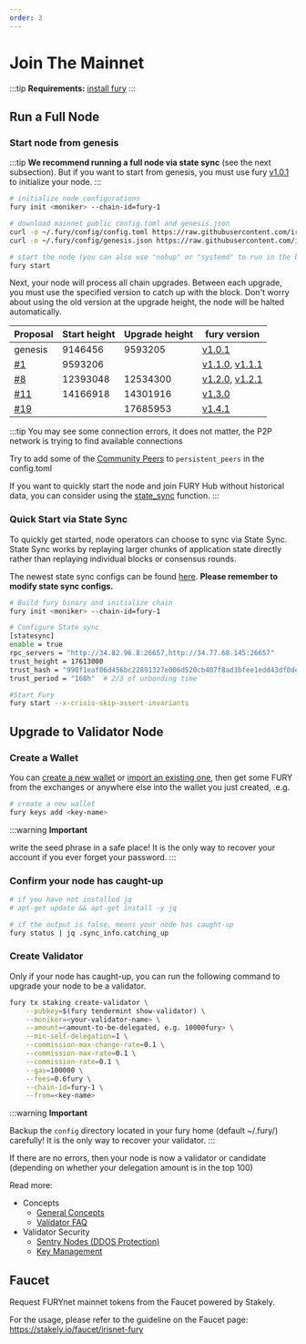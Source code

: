 ```yaml
---
order: 3
---
```


# Join The Mainnet

:::tip
**Requirements:** [install fury](install.md)
:::

## Run a Full Node

### Start node from genesis

:::tip
**We recommend running a full node via state sync** (see the next subsection). But if you want to start from genesis, you must use fury [v1.0.1](https://github.com/fury-zone/fury/releases/tag/v1.0.1) to initialize your node.
:::

```bash
# initialize node configurations
fury init <moniker> --chain-id=fury-1

# download mainnet public config.toml and genesis.json
curl -o ~/.fury/config/config.toml https://raw.githubusercontent.com/irisnet/mainnet/master/config/config.toml
curl -o ~/.fury/config/genesis.json https://raw.githubusercontent.com/irisnet/mainnet/master/config/genesis.json

# start the node (you can also use "nohup" or "systemd" to run in the background)
fury start
```

Next, your node will process all chain upgrades. Between each upgrade, you must use the specified version to catch up with the block. Don't worry about using the old version at the upgrade height, the node will be halted automatically.

| Proposal | Start height | Upgrade height | fury version |
| -------- | ------------ | -------------- | ----- |
| genesis  |  9146456     |  9593205  | [v1.0.1](https://github.com/fury-zone/fury/releases/tag/v1.0.1) |
| [#1](https://fury.iobscan.io/#/ProposalsDetail/1)  |  9593206     |    | [v1.1.0](https://github.com/fury-zone/fury/releases/tag/v1.1.0), [v1.1.1](https://github.com/fury-zone/fury/releases/tag/v1.1.1)|
| [#8](https://fury.iobscan.io/#/ProposalsDetail/8)  |  12393048     | 12534300 | [v1.2.0](https://github.com/fury-zone/fury/releases/tag/v1.2.0), [v1.2.1](https://github.com/fury-zone/fury/releases/tag/v1.2.1) |
| [#11](https://fury.iobscan.io/#/ProposalsDetail/11)  |  14166918     |  14301916  | [v1.3.0](https://github.com/fury-zone/fury/releases/tag/v1.3.0) |
| [#19](https://fury.iobscan.io/#/gov/proposals/19)  |       |  17685953  | [v1.4.1](https://github.com/fury-zone/fury/releases/tag/v1.4.1) |

:::tip
You may see some connection errors, it does not matter, the P2P network is trying to find available connections

Try to add some of the [Community Peers](https://github.com/irisnet/mainnet/blob/master/config/community-peers.md) to `persistent_peers` in the config.toml

If you want to quickly start the node and join FURY Hub without historical data, you can consider using the [state_sync](./state-sync.md) function.
:::

### Quick Start via State Sync

To quickly get started, node operators can choose to sync via State Sync. State Sync works by replaying larger chunks of application state directly rather than replaying individual blocks or consensus rounds.

The newest state sync configs can be found [here](https://ping.pub/fury/statesync). **Please remember to modify state sync configs.**

```bash
# Build fury binary and initialize chain
fury init <moniker> --chain-id=fury-1

# Configure State sync
[statesync]
enable = true
rpc_servers = "http://34.82.96.8:26657,http://34.77.68.145:26657"
trust_height = 17613000
trust_hash = "990f1eaf06d456bc22891327e006d520cb407f8ad3bfee1edd43df0de1e1da1c"
trust_period = "168h"  # 2/3 of unbonding time

#Start Fury
fury start --x-crisis-skip-assert-invariants
```

## Upgrade to Validator Node

### Create a Wallet

You can [create a new wallet](../cli-client/keys.md#create-a-new-key) or [import an existing one](../cli-client/keys.md#recover-an-existing-key-from-seed-phrase), then get some FURY from the exchanges or anywhere else into the wallet you just created, .e.g.

```bash
# create a new wallet
fury keys add <key-name>
```

:::warning
**Important**

write the seed phrase in a safe place! It is the only way to recover your account if you ever forget your password.
:::

### Confirm your node has caught-up

```bash
# if you have not installed jq
# apt-get update && apt-get install -y jq

# if the output is false, means your node has caught-up
fury status | jq .sync_info.catching_up
```

### Create Validator

Only if your node has caught-up, you can run the following command to upgrade your node to be a validator.

```bash
fury tx staking create-validator \
    --pubkey=$(fury tendermint show-validator) \
    --moniker=<your-validator-name> \
    --amount=<amount-to-be-delegated, e.g. 10000fury> \
    --min-self-delegation=1 \
    --commission-max-change-rate=0.1 \
    --commission-max-rate=0.1 \
    --commission-rate=0.1 \
    --gas=100000 \
    --fees=0.6fury \
    --chain-id=fury-1 \
    --from=<key-name>
```

:::warning
**Important**

Backup the `config` directory located in your fury home (default ~/.fury/) carefully! It is the only way to recover your validator.
:::

If there are no errors, then your node is now a validator or candidate (depending on whether your delegation amount is in the top 100)

Read more:

- Concepts
  - [General Concepts](../concepts/general-concepts.md)
  - [Validator FAQ](../concepts/validator-faq.md)
- Validator Security
  - [Sentry Nodes (DDOS Protection)](../concepts/sentry-nodes.md)
  - [Key Management](../tools/kms.md)

## Faucet

Request FURYnet mainnet tokens from the Faucet powered by Stakely.

For the usage, please refer to the guideline on the Faucet page: https://stakely.io/faucet/irisnet-fury
